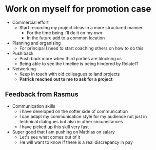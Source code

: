 # Work on myself for promotion case
- Commercial effort
	- Start recording my project ideas in a more structured manner
		- For the time being I'll do it on my own
		- In the future add to a common location
- Planning and organising
	- For principal I need to start coaching others on how to do this
- Push back
	- Push back more when third parties are blocking us
	- Being able to see the timeline is being hindered by RelateIT
- Networking
	- Keep in touch with old colleagues to land projects
	- **Patrick reached out to me to ask for a project**
## Feedback from Rasmus
- Communication skills
	- I have developed on the softer side of communication
	- I can adapt my communication style for my audience not just in technical dialogues but also in other circumstances
	- I have picked up this skill very fast
- Super good that I am pushing on Mathias on salary
	- Let's see what comes out of it
	- He will want to know if there is a real discrepancy in pay